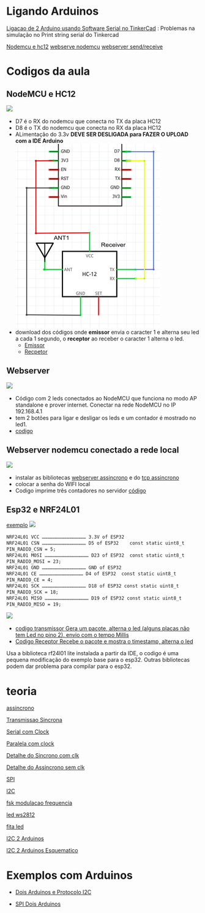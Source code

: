 # Ligando Arduinos

[Ligacao de 2 Arduino usando Software Serial no TinkerCad](https://www.tinkercad.com/things/kE2oykfE4eb-software-serial) : Problemas na simulação no Print string serial do Tinkercad

[Nodemcu e hc12](https://www.esp8266.com/viewtopic.php?f=160&t=14367)
[webserve nodemcu](https://rees52.com/iot/4821-turn-onoff-led-via-web-server-using-nodemcu-esp8266-12e-board-kt574)
[webserver send/receive](https://randomnerdtutorials.com/esp8266-nodemcu-web-server-sent-events-sse/)

# Codigos da aula

## NodeMCU e HC12

![](https://howtomechatronics.com/wp-content/uploads/2017/07/HC-12-Wireless-Serial-Communication-Module.jpg?ezimgfmt=ng:webp/ngcb2)

* D7 é o RX do nodemcu que conecta no TX da placa HC12
* D8 é o TX do nodemcu que conecta no RX da placa HC12
* ALimentação do 3.3v **DEVE SER DESLIGADA para FAZER O UPLOAD com a IDE Arduino**
![](https://github.com/arduinoufv/inf351/blob/master/2022/Protocolos/Captura%20de%20tela%20de%202022-11-19%2013-07-43.png?raw=true)
* download dos códigos onde **emissor** envia o caracter 1 e alterna seu led a cada 1 segundo, o **receptor** ao receber o caracter 1 alterna o led.
    * [Emissor](https://github.com/arduinoufv/inf351/blob/master/2022/Protocolos/emissor_node_hc12.ino)
    * [Recpetor](https://github.com/arduinoufv/inf351/blob/master/2022/Protocolos/receptor_node_12.ino)

## Webserver 

![](https://lastminuteengineers.b-cdn.net/wp-content/uploads/arduino/ESP8266-NodeMCU-Web-Server-Soft-Access-Point-AP-Mode-Demonstration.png)

* Código com 2 leds conectados ao NodeMCU que funciona no modo AP standalone e prover internet. Conectar na rede NodeMCU no IP 192.168.4.1
* tem 2 botões para ligar e desligar os leds e um contador é mostrado no led1. 
* [codigo](https://github.com/arduinoufv/inf351/blob/master/2022/Protocolos/webserver_standalone_node_2led_d3_d5.ino)


## Webserver nodemcu conectado a rede local

![](https://lastminuteengineers.b-cdn.net/wp-content/uploads/arduino/ESP8266-NodeMCU-Web-Server-Station-STA-Mode-Demonstration.png)

* instalar as bibliotecas [webserver assincrono](https://github.com/me-no-dev/ESPAsyncWebServer/archive/master.zip) e do [tcp assincrono](https://github.com/me-no-dev/ESPAsyncTCP/archive/master.zip)
* colocar a senha do WIFI local
* Codigo imprime três contadores no servidor [código](https://github.com/arduinoufv/inf351/blob/master/2022/Protocolos/webserver_conectado_WIFI_local_node.ino)

## Esp32 e NRF24L01

[exemplo](https://how2electronics.com/stm32-nrf24l01-node-with-esp32-nrf24l01-gateway/)
![](https://how2electronics.com/wp-content/uploads/2020/10/circuit-ESP32-nRF24L01-442x360.png)
```
NRF24L01 VCC ………………………………………… 3.3V of ESP32
NRF24L01 CSN ………………………………………… D5 of ESP32    const static uint8_t PIN_RADIO_CSN = 5;
NRF24L01 MOSI ………………………………………… D23 of ESP32  const static uint8_t PIN_RADIO_MOSI = 23;
NRF24L01 GND ………………………………………… GND of ESP32
NRF24L01 CE ………………………………………… D4 of ESP32  const static uint8_t PIN_RADIO_CE = 4;
NRF24L01 SCK ………………………………………… D18 of ESP32 const static uint8_t PIN_RADIO_SCK = 18;
NRF24L01 MISO ………………………………………… D19 of ESP32 const static uint8_t PIN_RADIO_MISO = 19;
```
![](https://components101.com/sites/default/files/component_pin/nRF24L01-Pinout.png)

* [codigo transmissor Gera um pacote, alterna o led (alguns placas não tem Led no pino 2), envio com o tempo Millis](https://github.com/arduinoufv/inf351/blob/master/2022/Protocolos/Basic_TX_ESP32_led_rf24.ino)
* [Codigo Receptor Recebe o pacote e mostra o timestamp, alterna o led](https://github.com/arduinoufv/inf351/blob/master/2022/Protocolos/Basic_TX_ESP32_led_rf24.ino)

Usa a biblioteca rf24l01 lite instalada a partir da IDE, o codigo é uma pequena modificação do exemplo base para o esp32. Outras bibliotecas podem dar problema para compilar para o esp32. 

# teoria
[assincrono](https://media.geeksforgeeks.org/wp-content/uploads/20190523143244/Untitled-Diagram-421.png)

[Transmissao Sincrona](https://media.geeksforgeeks.org/wp-content/uploads/20190523143224/Untitled-Diagram-411.png)

[Serial com Clock](https://circuitdigest.com/sites/default/files/inlineimages/u/Serial-communication.png)

[Paralela com clock](https://circuitdigest.com/sites/default/files/inlineimages/u/Parallel-communication.png)

[Detalhe do Sincrono com clk](https://circuitdigest.com/sites/default/files/inlineimages/u1/Synchronous-Serial-Communication.png)

[Detalhe do Assincrono sem clk](https://circuitdigest.com/sites/default/files/inlineimages/u1/Asynchronous-Serial-Communication.png)

[SPI](https://circuitdigest.com/sites/default/files/inlineimages/u/SPI-communication.png)

[I2C](https://circuitdigest.com/sites/default/files/inlineimages/u/I2C-Communication-Working.png)

[fsk modulacao frequencia](https://www.elprocus.com/wp-content/uploads/2016/10/Frequency-Shift-Keying.png)

[led ws2812](https://cpldcpu.files.wordpress.com/2014/01/ws2812_protocol.png?w=527&h=230)

[fita led](https://hackaday.com/wp-content/uploads/2014/12/programming_incorrect.png?w=800)

[I2C 2 Arduinos](https://www.arduino.cc/wiki/static/4c35b7e5d5136ddeac81c1672a6abc7b/5a190/Master_Sender_bb.png)

[I2C 2 Arduinos Esquematico](https://www.arduino.cc/en/uploads/Tutorial/Master_Sender_sch.png)


# Exemplos com Arduinos

* [Dois Arduinos e Protocolo I2C](https://www.arduino.cc/en/Tutorial/LibraryExamples/MasterWriter)

* [SPI Dois Arduinos](http://arduino-er.blogspot.com/2014/09/communication-betweeen-arduinos-using.html)

